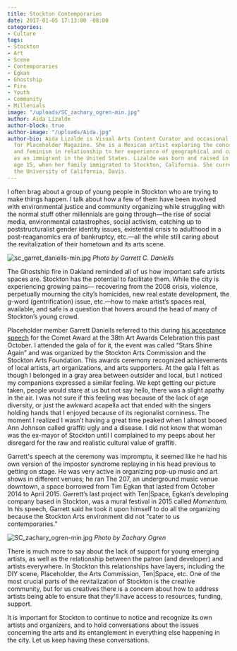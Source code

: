 ```yaml
---
title: Stockton Contemporaries
date: 2017-01-05 17:13:00 -08:00
categories:
- Culture
tags:
- Stockton
- Art
- Scene
- Contemporaries
- Egkan
- Ghostship
- Fire
- Youth
- Community
- Millenials
image: "/uploads/SC_zachary_ogren-min.jpg"
author: Aida Lizalde
author-block: true
author-image: "/uploads/Aida.jpg"
author-bio: Aida Lizalde is Visual Arts Content Curator and occasional contributor
  for Placeholder Magazine. She is a Mexican artist exploring the concepts of identity
  and feminism in relationship to her experience of geographical and cultural-misplacement
  as an immigrant in the United States. Lizalde was born and raised in Mexico until
  age 15, when her family immigrated to Stockton, California. She currently attends
  the University of California, Davis.
---
```


I often brag about a group of young people in Stockton who are trying to make things happen. I talk about how a few of them have been involved with environmental justice and community organizing while struggling with the normal stuff other millennials are going through—the rise of social media, environmental catastrophes, social activism, catching up to poststructuralist gender identity issues, existential crisis to adulthood in a post-reaganomics era of bankruptcy, etc.—all the while still caring about the revitalization of their hometown and its arts scene.

![sc_garret_daniells-min.jpg](/uploads/sc_garret_daniells-min.jpg)
*Photo by Garrett C. Daniells*

The Ghostship fire in Oakland reminded all of us how important safe artists spaces are. Stockton has the potential to facilitate them. While the city is experiencing growing pains— recovering from the 2008 crisis, violence, perpetually mourning the city’s homicides, new real estate development, the g-word (gentrification) issue, etc.—how to make artist’s spaces real, available, and safe is a question that hovers around the head of many of Stockton’s young crowd.

Placeholder member Garrett Daniells referred to this during [his acceptance speech](http://www.recordnet.com/entertainmentlife/20160729/stockton-art-scene-stars-to-be-honored) for the Comet Award at the 38th Art Awards Celebration this past October. I attended the gala of for it, the event was called “Stars Shine Again” and was organized by the Stockton Arts Commission and the Stockton Arts Foundation. This awards ceremony recognized achievements of local artists, art organizations, and arts supporters. At the gala I felt as though I belonged in a gray area between outsider and local, but I noticed my companions expressed a similar feeling. We kept getting our picture taken, people would stare at us but not say hello, there was a slight apathy in the air. I was not sure if this feeling was because of the lack of age diversity, or just the awkward acapella act that ended with the singers holding hands that I enjoyed because of its regionalist corniness. The moment I realized I wasn’t having a great time peaked when I almost booed Ann Johnson called graffiti ugly and a disease. I did not know that woman was the ex-mayor of Stockton until I complained to my peeps about her disregard for the raw and realistic cultural value of graffiti.

Garrett's speech at the ceremony was impromptu, it seemed like he had his own version of the impostor syndrome replaying in his head previous to getting on stage. He was very active in organizing pop-up music and art shows in different venues; he ran The 207, an underground music venue downtown, a space borrowed from Tim Egkan that lasted from October 2014 to April 2015. Garrett’s last project with Ten|Space, Egkan’s developing company based in Stockton, was a mural festival in 2015 called *Momentum.* In his speech, Garrett said he took it upon himself to do all the organizing because the Stockton Arts environment did not “cater to us contemporaries.”

![SC_zachary_ogren-min.jpg](/uploads/SC_zachary_ogren-min.jpg)
*Photo by Zachary Ogren*

There is much more to say about the lack of support for young emerging artists, as well as the relationship between the patron (and developer) and artists everywhere. In Stockton this relationships have layers, including the DIY scene, Placeholder, the Arts Commission, Ten|Space, etc. One of the most crucial parts of the revitalization of Stockton is the creative community, but for us creatives there is a concern about how to address artists being able to ensure that they'll have access to resources, funding, support.

It is important for Stockton to continue to notice and recognize its own artists and organizers, and to hold conversations about the issues concerning the arts and its entanglement in everything else happening in the city. Let us keep having these conversations.